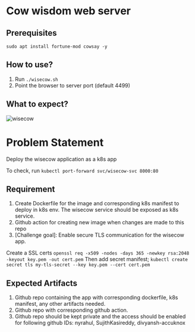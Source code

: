 # Cow wisdom web server

## Prerequisites

```
sudo apt install fortune-mod cowsay -y
```

## How to use?

1. Run `./wisecow.sh`
2. Point the browser to server port (default 4499)

## What to expect?
![wisecow](https://github.com/nyrahul/wisecow/assets/9133227/8d6bfde3-4a5a-480e-8d55-3fef60300d98)

# Problem Statement
Deploy the wisecow application as a k8s app

To check, run `kubectl port-forward svc/wisecow-svc 8000:80`

## Requirement
1. Create Dockerfile for the image and corresponding k8s manifest to deploy in k8s env. The wisecow service should be exposed as k8s service.
2. Github action for creating new image when changes are made to this repo
3. [Challenge goal]: Enable secure TLS communication for the wisecow app.

Create a SSL certs `openssl req -x509 -nodes -days 365 -newkey rsa:2048 -keyout key.pem -out cert.pem`
Then add secret manifest;
`kubectl create secret tls my-tls-secret --key key.pem --cert cert.pem`


## Expected Artifacts
1. Github repo containing the app with corresponding dockerfile, k8s manifest, any other artifacts needed.
2. Github repo with corresponding github action.
3. Github repo should be kept private and the access should be enabled for following github IDs: nyrahul, SujithKasireddy, divyansh-accuknox
